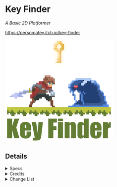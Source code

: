 # Key Finder

*A Basic 2D Platformer*

https://persomatey.itch.io/key-finder

![Image of KF](https://raw.githubusercontent.com/Persomatey/KeyFinder/main/GraphicArt/KeyFinderGraphicArt-Website.png)

## Details

<details>
	<summary>Specs</summary>

	Unreal Engine 4.25.4

	SLN solution in Visual Studio Community 2019 Preview 
	https://visualstudio.microsoft.com/vs/community/https://visualstudio.microsoft.com/vs/community/

	Trello board: 
	https://trello.com/b/rSKdAI03/key-finder
	
</details>

<details>
	<summary>Credits</summary>

	**Programming**
	- [Hunter Goodin](https://huntergoodin.com/)

	**Art**
	- [Hunter Goodin](https://huntergoodin.com/)
	- [rvros](https://rvros.itch.io/)
	- [Trixie](https://trixelized.itch.io/)
	- [Comixtrash](https://comixtrash.itch.io/) 
	- [kaleb-silva](https://www.freepik.com/kaleb-silva) 

	**Animation**
	- [rvros](https://rvros.itch.io/)

	**Music**
	- [VGcomposer](https://assetstore.unity.com/publishers/27795)

	**SFX**
	- [Hunter Goodin](https://huntergoodin.com/)
	- [Chris M Audio](https://assetstore.unity.com/publishers/4861)
	- [ZapSplat](https://www.zapsplat.com/)
	- [VGcomposer](https://assetstore.unity.com/publishers/27795)
	- [MGWSoundDesign](https://assetstore.unity.com/publishers/27115)
	- [InspectorJ Sound Effects](https://assetstore.unity.com/publishers/38635)

</details>
	
<details>
	<summary>Change List</summary><blockquote>

<details>
	<summary>CL-000009 (The Quality Assurance Update (Part 2))</summary>

	- Made the following changes: 
		- Fixed how the game would load from the level by default instead of the Main Menu 
		- Change the title on the main menu from 'Project: Praeter' to 'Key Finder' 
		- Edited the README to reflect the above changes 

</details>

<details>
	<summary>CL-000008 (The Quality Assurance Update (Part 1))</summary>

	- Made the following changes: 
		- Fixed transparencies on the keyboard keys in the Controls menu 
		- Made it so that both L and X can be used as attack keys 
		- Edited the README to reflect the above changes 

</details>

<details>
	<summary>CL-000007 (The Builds Update)</summary>

	- Made the following changes: 
		- Cleaned up the art for the level 
			- Added grass, etx 
		- Renamed the project 
			- Key Finder 
		- Changed the executable image to the graphic art 
		- Added a Graphic Art folder with the files for the graphic art for the game 
		- Edited the README to reflect the above changes 

</details>

<details>
	<summary>CL-000006 (The Audio Update)</summary>

	- Made the following changes: 
		- Created the end game conditions 
			- To win the game, the player has to do the following: 
				- Collect all 3 keys 
				- Once the player has all 3 keys, the player must go to the house 
				- Once the player touches the house with all 3 keys, they win the game 
		- Added the count of keys that the player has collected to the HUD in the lower right corner 
		- Edited the README to reflect the above changes 

</details>

<details>
	<summary>CL-000005 (The End Game Update)</summary>

	- Made the following changes: 
		- Created the end game conditions 
			- To win the game, the player has to do the following: 
				- Collect all 3 keys 
				- Once the player has all 3 keys, the player must go to the house 
				- Once the player touches the house with all 3 keys, they win the game 
		- Added the count of keys that the player has collected to the HUD in the lower right corner 
		- Edited the README to reflect the above changes 

</details>

<details>
	<summary>CL-000004 (The Menus Update)</summary>

	- Made the following changes: 
		- Added Controls Menu 
		- Added Credits Menu 
		- Added Main Menu 
		- Edited the README to reflect the above changes 

</details>

<details>
	<summary>CL-000003 (The Death Update)</summary>

	- Made the following changes: 
		- Fixed bug where enemies would sometimes go flying and take extra damage if the player was running while attacking 
		- Added the player's death sprites 
		- Added player death system 
			- When the player's health reaches 0, the player's death will trigger: 
				- The player's death animation will play 
				- The camera will zoom in on them slightly 
				- The world will pause and the death screen will appear 
					- The death screen has three options: 
						- Retry 
							- Reloads the level 
						- Main Menu button 
							- Currently non-functioning 
						- Deakstop  button 
							- Closes the app 
		- Made a health pickup 
			- Activated when the player walks up to it 
				- The player will get healed by one heart 
				- Then it will be destroyed 
		- Created the Pause Menu 
			- The player can press the 'Esc." or 'P' keys to pause the game 
			- The menu has three buttons 
				- Continue button
					- Continues the game when pressed 
				- Main Menu button 
					- Currently non-functioning 
				- Desktop button 
					- Closes the app 
		- Edited the README to reflect the above changes 

</details>

<details>
	<summary>CL-000002 (The Enemy Update)</summary>

	- Made the following changes: 
		- Removed that effect where the scene would get brighter in darker spots 
			- Did this by doing two things: 
				- In the camera, I went to Post Process > Lens > Exposure > Metering Mode > Manual then set Exposure Compensation to 10.5 
				- In the editor, I went to Show > Post Processing > Eye Adaption and toggles it off 
		- Made a DefaultEnemy class 
			- Using the Slime sprite made by rvos 
				- The same person who made the player character sprite 
			- The default enemy will idle until the player is nearby 
				- Nearby is considered within 400 units 
			- If the player is nearby, the Default Enemy will rush at the player 
			- If the enemy is within 180 units of the player, it will do it's attack 
		- Added health system to the player 
			- The player now has an int for health 
			- The max health is set to 3 
			- Currently nothing happens when the player reaches 0 health, will fix this in the future 
		- Added a HUD 
			- The HUD displays the player's health in the top left corner 
				- The health is Zelda-inspred with three hearts 
					- If the player takes damage, one of the heart containers will be empty 
		- Added art for the player's health 
			- Made by Comixtrash on itch.io 
		- Created the player's attack 
			- When the player presses 'L', they will swing their sword and deal damage 
		- Added Comixtrash to the credits section of the README 
		- Added a link to the Trello board the Specs section of the README 
		- Edited the README to reflect the above changes 

</details>

<details>
	<summary>CL-000001 (The Soft Collision Update)</summary>

	- Made the following changes: 
		- Changed the level somewhat 
			- Added some platforming challenges and some soft collisions 
		- Made a Soft Collision 
			- You can land on a soft collision 
			- You can jump up through a soft collision 
			- You can hold the Shift key and press the S key to fall through a soft collision 
		- Made it so that when the player falls the falling animation will play 
			- Even if the player didn't jump first 
		- Added falling sprites 
		- Edited the falling animation so that it plays the falling sprites 
		- Removed the StarterContend folder 
			- Wasn't going to use any of it anyways 
		- Changed the folder structure a little bit 
		- Edited the README to reflect the above changes

</details>


<details>
	<summary>CL-000000 (The First Update) </summary>

	- Made the following changes: 
		- Added The base project 
		- Added player character sprite to the project 
			- Set the idle animation to the new sprite 
			- Set the running animation to the new sprite 
			- Set the jumping animation to the new sprite 
			- Set the falling animation to the new sprite 
		- Added environment art sprites to the projcet 
			- Created a spritesheet for the environment art sprites 
			- Created a timemap for the spritesheet 
		- Started some basic level design 
		- Changed the way that movement works in code 
			- Before, when the character is moving at all, the animation would change to the running animation 
				- Now that change will only occur while the character is not mid-jump and only checks for the x-axis movement 
			- Now it checks if the player is jumping or has just jumped 
				- If they have, it will switch to the jumping animation instead 
				- Once the player's vertical velocity changes to negaative, it'll change to the falling sprite 
		- Edited the README to reflect the above changes

</details>
</blockquote></details>
